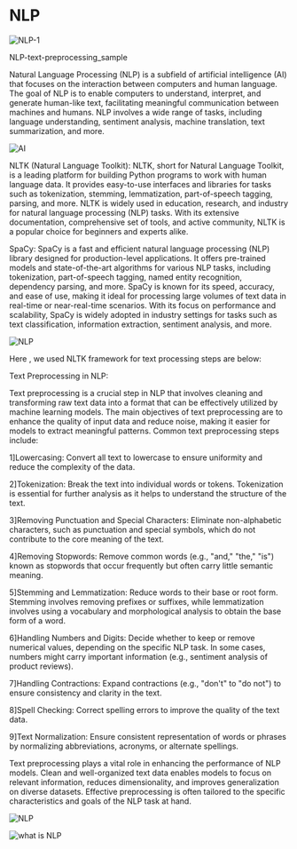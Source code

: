 # NLP
![NLP-1](https://github.com/PrashantC-9895/NLP/assets/143035523/854a66db-cea8-47e7-acb4-2f017662f45b)


NLP-text-preprocessing_sample


Natural Language Processing (NLP) is a subfield of artificial intelligence (AI) that focuses on the interaction between computers and human language. The goal of NLP is to enable computers to understand, interpret, and generate human-like text, facilitating meaningful communication between machines and humans. NLP involves a wide range of tasks, including language understanding, sentiment analysis, machine translation, text summarization, and more.

![AI](https://github.com/PrashantC-9895/NLP/assets/143035523/92c8e4a0-4e48-4e1e-8fc0-efe1c0f155eb)

NLTK (Natural Language Toolkit):
NLTK, short for Natural Language Toolkit, is a leading platform for building Python programs to work with human language data. It provides easy-to-use interfaces and libraries for tasks such as tokenization, stemming, lemmatization, part-of-speech tagging, parsing, and more. NLTK is widely used in education, research, and industry for natural language processing (NLP) tasks. With its extensive documentation, comprehensive set of tools, and active community, NLTK is a popular choice for beginners and experts alike.

SpaCy:
SpaCy is a fast and efficient natural language processing (NLP) library designed for production-level applications. It offers pre-trained models and state-of-the-art algorithms for various NLP tasks, including tokenization, part-of-speech tagging, named entity recognition, dependency parsing, and more. SpaCy is known for its speed, accuracy, and ease of use, making it ideal for processing large volumes of text data in real-time or near-real-time scenarios. With its focus on performance and scalability, SpaCy is widely adopted in industry settings for tasks such as text classification, information extraction, sentiment analysis, and more.

![NLP](https://github.com/PrashantC-9895/NLP/assets/143035523/c200c4ce-df0a-4b70-9755-cf6c0ab6a246)

Here , we used NLTK framework for text processing steps are below:

Text Preprocessing in NLP:

Text preprocessing is a crucial step in NLP that involves cleaning and transforming raw text data into a format that can be effectively utilized by machine learning models. The main objectives of text preprocessing are to enhance the quality of input data and reduce noise, making it easier for models to extract meaningful patterns. Common text preprocessing steps include:

1]Lowercasing:
Convert all text to lowercase to ensure uniformity and reduce the complexity of the data.

2]Tokenization:
Break the text into individual words or tokens. Tokenization is essential for further analysis as it helps to understand the structure of the text.

3]Removing Punctuation and Special Characters:
Eliminate non-alphabetic characters, such as punctuation and special symbols, which do not contribute to the core meaning of the text.

4]Removing Stopwords:
Remove common words (e.g., "and," "the," "is") known as stopwords that occur frequently but often carry little semantic meaning.

5]Stemming and Lemmatization:
Reduce words to their base or root form. Stemming involves removing prefixes or suffixes, while lemmatization involves using a vocabulary and morphological analysis to obtain the base form of a word.

6]Handling Numbers and Digits:
Decide whether to keep or remove numerical values, depending on the specific NLP task. In some cases, numbers might carry important information (e.g., sentiment analysis of product reviews).

7]Handling Contractions:
Expand contractions (e.g., "don't" to "do not") to ensure consistency and clarity in the text.

8]Spell Checking:
Correct spelling errors to improve the quality of the text data.

9]Text Normalization:
Ensure consistent representation of words or phrases by normalizing abbreviations, acronyms, or alternate spellings.


Text preprocessing plays a vital role in enhancing the performance of NLP models. Clean and well-organized text data enables models to focus on relevant information, reduces dimensionality, and improves generalization on diverse datasets. Effective preprocessing is often tailored to the specific characteristics and goals of the NLP task at hand.


![NLP](https://github.com/PrashantC-9895/NLP/assets/143035523/c42d2720-41d3-44cb-a956-a95d280d130d)

![what is NLP](https://github.com/PrashantC-9895/NLP/assets/143035523/aeff73dc-9014-4a26-b8cc-d7b983b8a561)




